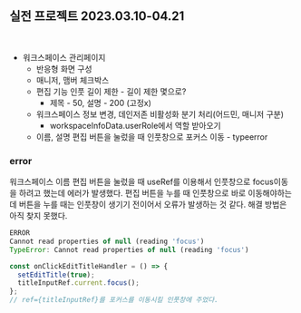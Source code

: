 ## 실전 프로젝트 2023.03.10-04.21

<br />

- 워크스페이스 관리페이지
  - 반응형 화면 구성
  - 매니저, 맴버 체크박스
  - 편집 기능 인풋 길이 제한 - 길이 제한 몇으로?
    - 제목 - 50, 설명 - 200 (고정x)
  - 워크스페이스 정보 변경, 데인저존 비활성화 분기 처리(어드민, 매니저 구분)
    - workspaceInfoData.userRole에서 역할 받아오기
  - 이름, 설명 편집 버튼을 눌렀을 때 인풋창으로 포커스 이동 - typeerror

### error

워크스페이스 이름 편집 버튼을 눌렀을 때 useRef를 이용해서 인풋창으로 focus이동을 하려고 했는데 에러가 발생했다. 편집 버튼을 누를 때 인풋창으로 바로 이동해야하는데 버튼을 누를 때는 인풋창이 생기기 전이어서 오류가 발생하는 것 같다. 해결 방법은 아직 찾지 못했다.

```jsx
ERROR
Cannot read properties of null (reading 'focus')
TypeError: Cannot read properties of null (reading 'focus')
```

```jsx
const onClickEditTitleHandler = () => {
  setEditTitle(true);
  titleInputRef.current.focus();
};
// ref={titleInputRef}를 포커스를 이동시킬 인풋창에 주었다.
```
